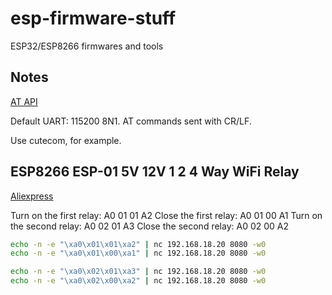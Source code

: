 # esp-firmware-stuff
ESP32/ESP8266 firmwares and tools


## Notes

[AT API](https://www.espressif.com/sites/default/files/documentation/4a-esp8266_at_instruction_set_en.pdf)

Default UART: 115200 8N1. AT commands sent with CR/LF.

Use cutecom, for example.


## ESP8266 ESP-01 5V 12V 1 2 4 Way WiFi Relay
[Aliexpress](https://www.aliexpress.com/snapshot/0.html?orderId=8128207346845652)

Turn on the first relay:  A0 01 01 A2
Close the first relay:    A0 01 00 A1
Turn on the second relay: A0 02 01 A3
Close the second relay:   A0 02 00 A2

```bash
echo -n -e "\xa0\x01\x01\xa2" | nc 192.168.18.20 8080 -w0
echo -n -e "\xa0\x01\x00\xa1" | nc 192.168.18.20 8080 -w0

echo -n -e "\xa0\x02\x01\xa3" | nc 192.168.18.20 8080 -w0
echo -n -e "\xa0\x02\x00\xa2" | nc 192.168.18.20 8080 -w0
```
